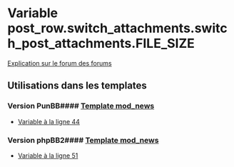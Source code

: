 # Variable post_row.switch_attachments.switch_post_attachments.FILE_SIZE
[Explication sur le forum des forums](http://forum.forumactif.com/t294113-listing-des-variables#post_row.switch_attachments.switch_post_attachments.FILE_SIZE)
## Utilisations dans les templates
### Version PunBB#### [Template mod_news](punbb/mod_news.md)
* [Variable à la ligne 44](../punbb/mod_news.tpl#L44)
### Version phpBB2#### [Template mod_news](subsilver/mod_news.md)
* [Variable à la ligne 51](../subsilver/mod_news.tpl#L51)